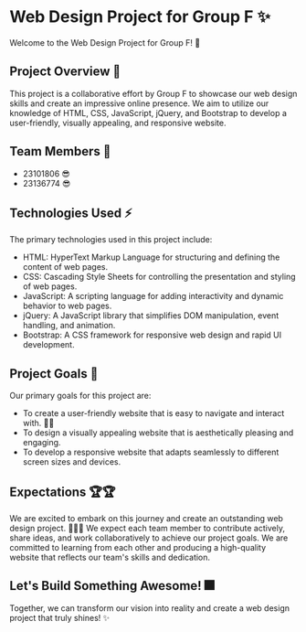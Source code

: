# Web Design Project for Group F ✨

Welcome to the Web Design Project for Group F! 🚀

## Project Overview 🌅

This project is a collaborative effort by Group F to showcase our web design skills and create an impressive online presence.  We aim to utilize our knowledge of HTML, CSS, JavaScript, jQuery, and Bootstrap to develop a user-friendly, visually appealing, and responsive website. 

## Team Members 🤝 

* 23101806 😎
* 23136774 😎

## Technologies Used ⚡

The primary technologies used in this project include:

* HTML: HyperText Markup Language for structuring and defining the content of web pages. 
* CSS: Cascading Style Sheets for controlling the presentation and styling of web pages. 
* JavaScript: A scripting language for adding interactivity and dynamic behavior to web pages. 
* jQuery: A JavaScript library that simplifies DOM manipulation, event handling, and animation. 
* Bootstrap: A CSS framework for responsive web design and rapid UI development. 

## Project Goals 🎯

Our primary goals for this project are:

* To create a user-friendly website that is easy to navigate and interact with. 🚶‍♀
* To design a visually appealing website that is aesthetically pleasing and engaging. 
* To develop a responsive website that adapts seamlessly to different screen sizes and devices. 

## Expectations 🏆🏆

We are excited to embark on this journey and create an outstanding web design project. 🎢🚌🚋 We expect each team member to contribute actively, share ideas, and work collaboratively to achieve our project goals.  We are committed to learning from each other and producing a high-quality website that reflects our team's skills and dedication. 

## Let's Build Something Awesome! 🎆

Together, we can transform our vision into reality and create a web design project that truly shines! ✨
